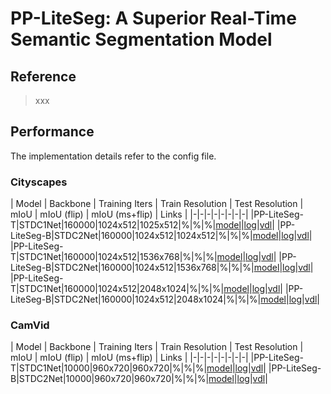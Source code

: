 # PP-LiteSeg: A Superior Real-Time Semantic Segmentation Model

## Reference

> xxx

## Performance

The implementation details refer to the config file.

### Cityscapes

| Model | Backbone | Training Iters | Train Resolution | Test Resolution | mIoU | mIoU (flip) | mIoU (ms+flip) | Links |
|-|-|-|-|-|-|-|-|
|PP-LiteSeg-T|STDC1Net|160000|1024x512|1025x512|%|%|%|[model]()\|[log]()\|[vdl]()|
|PP-LiteSeg-B|STDC2Net|160000|1024x512|1024x512|%|%|%|[model]()\|[log]()\|[vdl]()|
|PP-LiteSeg-T|STDC1Net|160000|1024x512|1536x768|%|%|%|[model]()\|[log]()\|[vdl]()|
|PP-LiteSeg-B|STDC2Net|160000|1024x512|1536x768|%|%|%|[model]()\|[log]()\|[vdl]()|
|PP-LiteSeg-T|STDC1Net|160000|1024x512|2048x1024|%|%|%|[model]()\|[log]()\|[vdl]()|
|PP-LiteSeg-B|STDC2Net|160000|1024x512|2048x1024|%|%|%|[model]()\|[log]()\|[vdl]()|


### CamVid

| Model | Backbone | Training Iters | Train Resolution | Test Resolution | mIoU | mIoU (flip) | mIoU (ms+flip) | Links |
|-|-|-|-|-|-|-|-|
|PP-LiteSeg-T|STDC1Net|10000|960x720|960x720|%|%|%|[model]()\|[log]()\|[vdl]()|
|PP-LiteSeg-B|STDC2Net|10000|960x720|960x720|%|%|%|[model]()\|[log]()\|[vdl]()|
